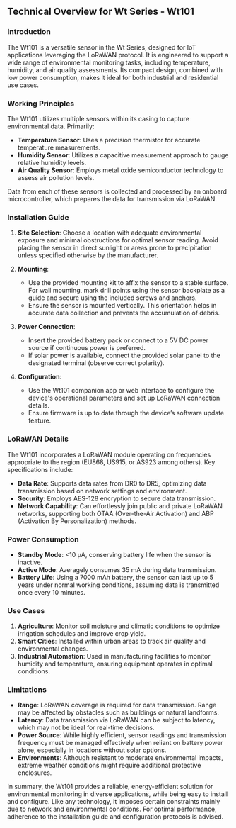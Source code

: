 ## Technical Overview for Wt Series - Wt101

### Introduction
The Wt101 is a versatile sensor in the Wt Series, designed for IoT applications leveraging the LoRaWAN protocol. It is engineered to support a wide range of environmental monitoring tasks, including temperature, humidity, and air quality assessments. Its compact design, combined with low power consumption, makes it ideal for both industrial and residential use cases.

### Working Principles
The Wt101 utilizes multiple sensors within its casing to capture environmental data. Primarily:
- **Temperature Sensor**: Uses a precision thermistor for accurate temperature measurements.
- **Humidity Sensor**: Utilizes a capacitive measurement approach to gauge relative humidity levels.
- **Air Quality Sensor**: Employs metal oxide semiconductor technology to assess air pollution levels.

Data from each of these sensors is collected and processed by an onboard microcontroller, which prepares the data for transmission via LoRaWAN.

### Installation Guide
1. **Site Selection**: Choose a location with adequate environmental exposure and minimal obstructions for optimal sensor reading. Avoid placing the sensor in direct sunlight or areas prone to precipitation unless specified otherwise by the manufacturer.
   
2. **Mounting**: 
   - Use the provided mounting kit to affix the sensor to a stable surface. For wall mounting, mark drill points using the sensor backplate as a guide and secure using the included screws and anchors.
   - Ensure the sensor is mounted vertically. This orientation helps in accurate data collection and prevents the accumulation of debris.

3. **Power Connection**:
   - Insert the provided battery pack or connect to a 5V DC power source if continuous power is preferred.
   - If solar power is available, connect the provided solar panel to the designated terminal (observe correct polarity).

4. **Configuration**:
   - Use the Wt101 companion app or web interface to configure the device's operational parameters and set up LoRaWAN connection details. 
   - Ensure firmware is up to date through the device’s software update feature.

### LoRaWAN Details
The Wt101 incorporates a LoRaWAN module operating on frequencies appropriate to the region (EU868, US915, or AS923 among others). Key specifications include:
- **Data Rate**: Supports data rates from DR0 to DR5, optimizing data transmission based on network settings and environment.
- **Security**: Employs AES-128 encryption to secure data transmission.
- **Network Capability**: Can effortlessly join public and private LoRaWAN networks, supporting both OTAA (Over-the-Air Activation) and ABP (Activation By Personalization) methods.

### Power Consumption
- **Standby Mode**: <10 µA, conserving battery life when the sensor is inactive.
- **Active Mode**: Averagely consumes 35 mA during data transmission.
- **Battery Life**: Using a 7000 mAh battery, the sensor can last up to 5 years under normal working conditions, assuming data is transmitted once every 10 minutes.

### Use Cases
1. **Agriculture**: Monitor soil moisture and climatic conditions to optimize irrigation schedules and improve crop yield.
2. **Smart Cities**: Installed within urban areas to track air quality and environmental changes.
3. **Industrial Automation**: Used in manufacturing facilities to monitor humidity and temperature, ensuring equipment operates in optimal conditions.

### Limitations
- **Range**: LoRaWAN coverage is required for data transmission. Range may be affected by obstacles such as buildings or natural landforms.
- **Latency**: Data transmission via LoRaWAN can be subject to latency, which may not be ideal for real-time decisions.
- **Power Source**: While highly efficient, sensor readings and transmission frequency must be managed effectively when reliant on battery power alone, especially in locations without solar options.
- **Environments**: Although resistant to moderate environmental impacts, extreme weather conditions might require additional protective enclosures.

In summary, the Wt101 provides a reliable, energy-efficient solution for environmental monitoring in diverse applications, while being easy to install and configure. Like any technology, it imposes certain constraints mainly due to network and environmental conditions. For optimal performance, adherence to the installation guide and configuration protocols is advised.
